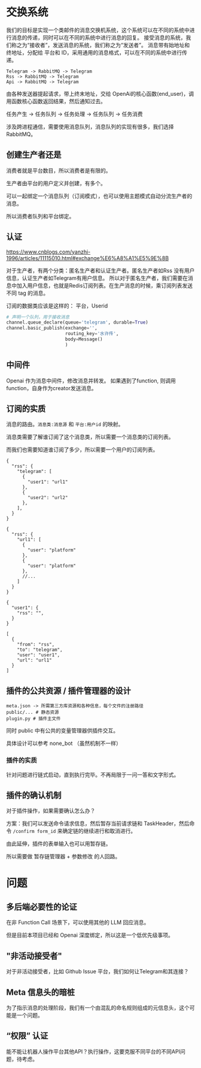 # 交换系统

我们的目标是实现一个类邮件的消息交换机系统，这个系统可以在不同的系统中进行消息的传递，同时可以在不同的系统中进行消息的回复。
接受消息的系统，我们称之为“接收者”，发送消息的系统，我们称之为“发送者”。
消息带有始地址和终地址，分配给 平台和 ID，采用通用的消息格式，可以在不同的系统中进行传递。

```
Telegram -> RabbitMQ -> Telegram
Rss -> RabbitMQ -> Telegram
Api -> RabbitMQ -> Telegram
```

由各种发送器提起请求，带上终末地址，交给 OpenAi的核心函数(end_user)，调用函数核心函数返回结果，然后通知过去。

任务产生 -> 任务队列 -> 任务处理 -> 任务队列 -> 任务消费

涉及跨进程通信，需要使用消息队列，消息队列的实现有很多，我们选择 RabbitMQ。

## 创建生产者还是

消费者就是平台数目，所以消费者是有限的。

生产者由平台的用户定义并创建，有多个。

可以一起绑定一个消息队列（订阅模式），也可以使用主题模式自动分流生产者的消息。

所以消费者队列和平台绑定。

## 认证

https://www.cnblogs.com/yanzhi-1996/articles/11115010.html#exchange%E6%A8%A1%E5%9E%8B

对于生产者，有两个分类：匿名生产者和认证生产者。匿名生产者如Rss 没有用户信息，认证生产者如Telegram有用户信息。
所以对于匿名生产者，我们需要在消息中加入用户信息，也就是Redis订阅列表。在生产消息的时候，乘订阅列表发送不同 tag 的消息。

订阅的数据类应该是这样的： 平台，Userid

```python
# 声明一个队列，用于接收消息
channel.queue_declare(queue='telegram', durable=True)
channel.basic_publish(exchange='',
                      routing_key='水许传',
                      body=Message()
                      )
```

## 中间件

Openai 作为消息中间件，修改消息并转发。
如果遇到了function, 则调用function，自身作为creator发送消息。

## 订阅的实质

消息的路由。`消息类:消息源` 和 `平台:用户id` 的映射。

消息类需要了解谁订阅了这个消息类，所以需要一个消息类的订阅列表。

而我们也需要知道谁订阅了多少，所以需要一个用户的订阅列表。

```json5
{
  "rss": {
    "telegram": [
      {
        "user1": "url1"
      },
      {
        "user2": "url2"
      },
    ],
  }
}
```

```json5
{
  "rss": {
    "url1": [
      {
        "user": "platform"
      },
      {
        "user": "platform"
      },
      //...
    ]
  }
}
```

```json5
{
  "user1": {
    "rss": "",
  }
}
```

```json5
[
  {
    "from": "rss",
    "to": "telegram",
    "user": "user1",
    "url": "url1"
  }
]
```

## 插件的公共资源 / 插件管理器的设计

```
meta.json -> 所需第三方库资源和各种信息，每个文件的注册路径
public/... # 静态资源
plugin.py # 插件主文件
```

同时 public 中有公共的变量管理器供插件交互。

具体设计可以参考 none_bot （虽然机制不一样）

### 插件的实质

针对问题进行链式启动，直到执行完毕。不再局限于一问一答和文字形式。

## 插件的确认机制

对于插件操作，如果需要确认怎么办？

方案：我们可以发送命令请求信息，然后暂存当前请求链和 TaskHeader，然后命令 ``/confirm form_id`` 来确定链的继续进行和取消进行。

由此延伸，插件的表单输入也可以用暂存链。

所以需要做 暂存链管理器 + 参数修改 的人回路。

# 问题

## 多后端必要性的论证

在非 Function Call 场景下，可以使用其他的 LLM 回应消息。

但是目前本项目已经和 Openai 深度绑定，所以这是一个低优先级事项。

## "非活动接受者"

对于非活动接受者，比如 Github Issue 平台，我们如何让Telegram和其连接？

## Meta 信息头的暗桩

为了指示消息的处理阶段，我们有一个由混乱的命名规则组成的元信息头，这个可能是一个问题。

## “权限” 认证

能不能让机器人操作平台其他API？执行操作，这要克服不同平台的不同API问题，待考虑。